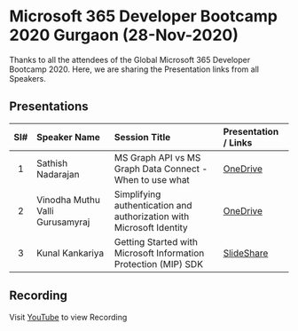 # Microsoft 365 Developer Bootcamp 2020 Gurgaon (28-Nov-2020) 

Thanks to all the attendees of the Global Microsoft 365 Developer Bootcamp 2020.  Here, we are sharing the Presentation links from all Speakers. 

## Presentations

| Sl# | Speaker Name | Session Title | Presentation / Links |
|:---:|:-----------|:---------|:------------|
| 1 | Sathish Nadarajan | MS Graph API vs MS Graph Data Connect - When to use what | [OneDrive](https://onedrive.com  "PowerPoint on OneDrive")  |
| 2 | Vinodha Muthu Valli Gurusamyraj | Simplifying authentication and authorization with Microsoft Identity | [OneDrive](https://l.facebook.com/l.php?u=https%3A%2F%2Fjijitechnologies-my.sharepoint.com%2F%3Ap%3A%2Fp%2Fvinodha%2FEUbKlGSfhJhKs5MQHM92R0cBy_leVvSj9lp7mHFq6vVtqw%3Fe%3DFVRMdJ%26fbclid%3DIwAR1O2vB80xGuxGQS1LLZWmjU1Egckfi3I3kXwzurl72AOXckYn5mmixJwPw&h=AT2RnJ7ZWkK8syZ6uyC8q-pJ8vB0MLGJcvhNAnWGLcLjFTY3Br8urFiD8DupUfDH2KQcnQ6Z2S9CV_JSIIDAyLOjjEZ0BBckzMfw3IdPz47F3wrAYTYJNbGXWnexHLgudlE  "Presentation on OneDrive")  |
| 3 | Kunal Kankariya | Getting Started with Microsoft Information Protection (MIP) SDK | [SlideShare](https://www.slideshare.net  "Presentation on SlideShare")  |

## Recording

Visit [YouTube](https://www.youtube.com "Recording") to view Recording
